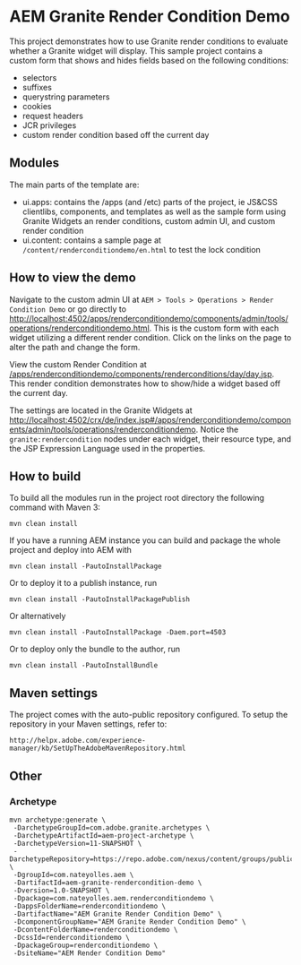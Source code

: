 # AEM Granite Render Condition Demo

This project demonstrates how to use Granite render conditions to evaluate whether a Granite widget will display. This sample project contains a custom form that shows and hides fields based on the following conditions:

- selectors
- suffixes
- querystring parameters
- cookies
- request headers
- JCR privileges
- custom render condition based off the current day

## Modules

The main parts of the template are:

* ui.apps: contains the /apps (and /etc) parts of the project, ie JS&CSS clientlibs, components, and templates as well as the sample form using Granite Widgets an render conditions, custom admin UI, and custom render condition
* ui.content: contains a sample page at `/content/renderconditiondemo/en.html` to test the lock condition

## How to view the demo

Navigate to the custom admin UI at `AEM > Tools > Operations > Render Condition Demo` or go directly to [http://localhost:4502/apps/renderconditiondemo/components/admin/tools/operations/renderconditiondemo.html](http://localhost:4502/apps/renderconditiondemo/components/admin/tools/operations/renderconditiondemo.html). This is the custom form with each widget utilizing a different render condition. Click on the links on the page to alter the path and change the form.

View the custom Render Condition at [/apps/renderconditiondemo/components/renderconditions/day/day.jsp](http://localhost:4502/crx/de/index.jsp#/apps/renderconditiondemo/components/renderconditions/day/day.jsp). This render condition demonstrates how to show/hide a widget based off the current day.

The settings are located in the Granite Widgets at [http://localhost:4502/crx/de/index.jsp#/apps/renderconditiondemo/components/admin/tools/operations/renderconditiondemo](http://localhost:4502/crx/de/index.jsp#/apps/renderconditiondemo/components/admin/tools/operations/renderconditiondemo). Notice the `granite:rendercondition` nodes under each widget, their resource type, and the JSP Expression Language used in the properties.

## How to build

To build all the modules run in the project root directory the following command with Maven 3:

    mvn clean install

If you have a running AEM instance you can build and package the whole project and deploy into AEM with  

    mvn clean install -PautoInstallPackage

Or to deploy it to a publish instance, run

    mvn clean install -PautoInstallPackagePublish

Or alternatively

    mvn clean install -PautoInstallPackage -Daem.port=4503

Or to deploy only the bundle to the author, run

    mvn clean install -PautoInstallBundle

## Maven settings

The project comes with the auto-public repository configured. To setup the repository in your Maven settings, refer to:

    http://helpx.adobe.com/experience-manager/kb/SetUpTheAdobeMavenRepository.html

## Other

### Archetype

````
mvn archetype:generate \
 -DarchetypeGroupId=com.adobe.granite.archetypes \
 -DarchetypeArtifactId=aem-project-archetype \
 -DarchetypeVersion=11-SNAPSHOT \
 -DarchetypeRepository=https://repo.adobe.com/nexus/content/groups/public/ \
 -DgroupId=com.nateyolles.aem \
 -DartifactId=aem-granite-rendercondition-demo \
 -Dversion=1.0-SNAPSHOT \
 -Dpackage=com.nateyolles.aem.renderconditiondemo \
 -DappsFolderName=renderconditiondemo \
 -DartifactName="AEM Granite Render Condition Demo" \
 -DcomponentGroupName="AEM Granite Render Condition Demo" \
 -DcontentFolderName=renderconditiondemo \
 -DcssId=renderconditiondemo \
 -DpackageGroup=renderconditiondemo \
 -DsiteName="AEM Render Condition Demo"
````